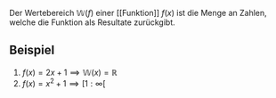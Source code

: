 Der Wertebereich $\mathbb{W}(f)$ einer [[Funktion]] $f(x)$ ist die Menge an Zahlen, welche die Funktion als Resultate zurückgibt.

## Beispiel
1. $f(x)=2x+1 \implies \mathbb{W}(x) = \mathbb{R}$
2. $f(x) = x^2+1 \implies [1:\infty [$ 